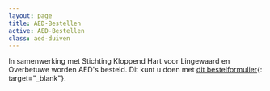 ```yaml
---
layout: page
title: AED-Bestellen
active: AED-Bestellen
class: aed-duiven
---
```

In samenwerking met Stichting Kloppend Hart voor Lingewaard en Overbetuwe worden AED's besteld. Dit kunt u doen met [dit bestelformulier](https://pigeons.wufoo.com/forms/xo8x2ax1p6x76e/){: target="_blank"}.